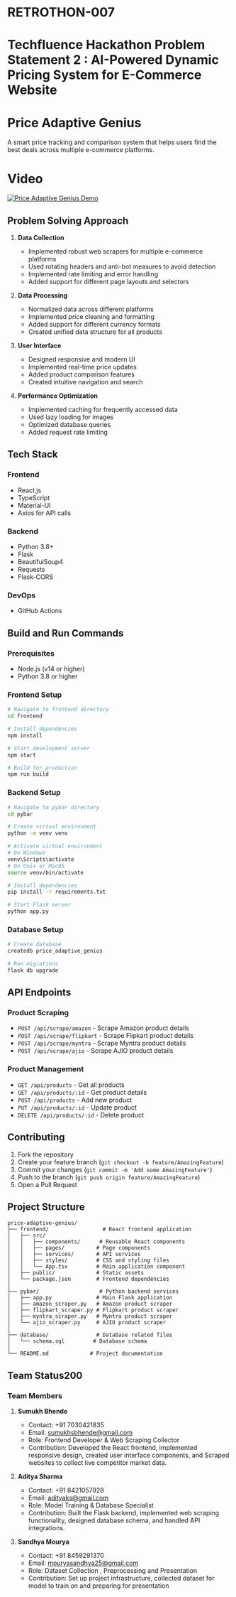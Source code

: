 # RETROTHON-007
# Techfluence Hackathon Problem Statement 2 : AI-Powered Dynamic Pricing System for E-Commerce Website 

# Price Adaptive Genius
A smart price tracking and comparison system that helps users find the best deals across multiple e-commerce platforms.

# Video 
[![Price Adaptive Genius Demo](http://img.youtube.com/vi//0/default.jpg)](https://drive.google.com/file/d/1pB8Hqqr7AFGWBhHRMgEX8jP37h-VYc72/view?usp=drivesdk)

## Problem Solving Approach

1. **Data Collection**
   - Implemented robust web scrapers for multiple e-commerce platforms
   - Used rotating headers and anti-bot measures to avoid detection
   - Implemented rate limiting and error handling
   - Added support for different page layouts and selectors

2. **Data Processing**
   - Normalized data across different platforms
   - Implemented price cleaning and formatting
   - Added support for different currency formats
   - Created unified data structure for all products

3. **User Interface**
   - Designed responsive and modern UI
   - Implemented real-time price updates
   - Added product comparison features
   - Created intuitive navigation and search

4. **Performance Optimization**
   - Implemented caching for frequently accessed data
   - Used lazy loading for images
   - Optimized database queries
   - Added request rate limiting

## Tech Stack

### Frontend
- React.js
- TypeScript
- Material-UI
- Axios for API calls

### Backend
- Python 3.8+
- Flask
- BeautifulSoup4
- Requests
- Flask-CORS


### DevOps
- GitHub Actions

## Build and Run Commands

### Prerequisites
- Node.js (v14 or higher)
- Python 3.8 or higher

### Frontend Setup
```bash
# Navigate to frontend directory
cd frontend

# Install dependencies
npm install

# Start development server
npm start

# Build for production
npm run build
```

### Backend Setup
```bash
# Navigate to pybar directory
cd pybar

# Create virtual environment
python -m venv venv

# Activate virtual environment
# On Windows
venv\Scripts\activate
# On Unix or MacOS
source venv/bin/activate

# Install dependencies
pip install -r requirements.txt

# Start Flask server
python app.py
```

### Database Setup
```bash
# Create database
createdb price_adaptive_genius

# Run migrations
flask db upgrade
```

## API Endpoints

### Product Scraping
- `POST /api/scrape/amazon` - Scrape Amazon product details
- `POST /api/scrape/flipkart` - Scrape Flipkart product details
- `POST /api/scrape/myntra` - Scrape Myntra product details
- `POST /api/scrape/ajio` - Scrape AJIO product details

### Product Management
- `GET /api/products` - Get all products
- `GET /api/products/:id` - Get product details
- `POST /api/products` - Add new product
- `PUT /api/products/:id` - Update product
- `DELETE /api/products/:id` - Delete product

## Contributing

1. Fork the repository
2. Create your feature branch (`git checkout -b feature/AmazingFeature`)
3. Commit your changes (`git commit -m 'Add some AmazingFeature'`)
4. Push to the branch (`git push origin feature/AmazingFeature`)
5. Open a Pull Request


## Project Structure

```
price-adaptive-genius/
├── frontend/                 # React frontend application
│   ├── src/
│   │   ├── components/      # Reusable React components
│   │   ├── pages/          # Page components
│   │   ├── services/       # API services
│   │   ├── styles/         # CSS and styling files
│   │   └── App.tsx         # Main application component
│   ├── public/             # Static assets
│   └── package.json        # Frontend dependencies
│
├── pybar/                   # Python backend services
│   ├── app.py              # Main Flask application
│   ├── amazon_scraper.py   # Amazon product scraper
│   ├── flipkart_scraper.py # Flipkart product scraper
│   ├── myntra_scraper.py   # Myntra product scraper
│   └── ajio_scraper.py     # AJIO product scraper
│
├── database/               # Database related files
│   └── schema.sql         # Database schema
│
└── README.md             # Project documentation
```

## Team Status200

### Team Members

1. **Sumukh Bhende**
   - Contact: +91 7030421835
   - Email: sumukhsbhende@gmail.com
   - Role: Frontend Developer & Web Scraping Collector
   - Contribution: Developed the React frontend, implemented responsive design, created user interface components, and Scraped websites to collect live competitor market data.

2. **Aditya Sharma**
   - Contact: +91 8421057928
   - Email: adityaks@gmail.com
   - Role: Model Training & Database Specialist
   - Contribution: Built the Flask backend, implemented web scraping functionality, designed database schema, and handled API integrations.

3. **Sandhya Mourya**
   - Contact: +91 8459291370
   - Email: mouryasandhya25@gmail.com
   - Role: Dataset Collection , Preprocessing and Presentation
   - Contribution: Set up project infrastructure, collected dataset for model to train on and preparing for presentation
